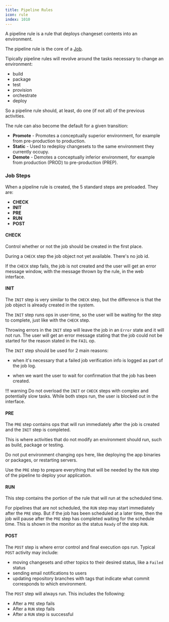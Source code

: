 ```yaml
---
title: Pipeline Rules
icon: rule
index: 1010
---
```


A pipeline rule is a rule that deploys changeset contents into
an environment.

The pipeline rule is the core of a [Job](/concepts/job).

Tipically pipeline rules will revolve around the tasks
necessary to change an environment:

- build
- package
- test
- provision
- orchestrate
- deploy

So a pipeline rule should, at least, do one (if not all)
of the previous activities.

The rule can also become the default for a given transition:

- __Promote__ - Promotes a conceptually superior environment, for example from
  pre-production to production.
- __Static__ - Used to redeploy changesets to the same environment they
  currently occupy.
- __Demote__ - Demotes a conceptually inferior environment, for example from
  production (PROD) to pre-production (PREP).

### Job Steps

When a pipeline rule is created, the 5 standard steps are preloaded. They are:

- __CHECK__
- __INIT__
- __PRE__
- __RUN__
- __POST__

#### CHECK

Control whether or not the job should be created in the first place.

During a `CHECK` step the job object not yet available.
There's no job id.

If the `CHECK` step fails, the job is not created and the user will get an
error message window, with the message thrown by the rule, in the web
interface.

#### INIT

The `INIT` step is very similar to the `CHECK` step,
but the difference is that the job object is already
created in the system.

The `INIT` step runs ops in user-time, so the user
will be waiting for the step to complete, just like
with the `CHECK` step.

Throwing errors in the `INIT` step will leave the job
in an `Error` state and it will not run. The
user will get an error message stating that
the job could not be started for the reason
stated in the `FAIL` op.

The `INIT` step should be used for 2 main reasons:

- when it's necessary that a failed
job verification info is logged as part of the job log.

- when we want the user to wait for confirmation
that the job has been created.

!!! warning
    Do not overload the `INIT` or `CHECK` steps with
    complex and potentially slow tasks. While both
    steps run, the user is blocked out in the interface.

#### PRE

The `PRE` step contains ops that will run immediately after
the job is created and the `INIT` step is completed.

This is where activities that do not modify an environment
should run, such as build, package or testing.

Do not put environment changing ops here, like deploying
the app binaries or packages, or restarting servers.

Use the `PRE` step to prepare everything that will be
needed by the `RUN` step of the pipeline to deploy
your application.

#### RUN

This step contains the portion of the rule that will run at the scheduled time.

For pipelines that are not scheduled, the `RUN` step may start immediately
after the `PRE` step. But if the job has been scheduled at a later time, then
the job will pause after the `PRE` step has completed waiting for the schedule
time.  This is shown in the monitor as the status `Ready` of the step `RUN`.

#### POST

The `POST` step is where error control and final execution ops run.
Typical `POST` activity may include:

- moving changesets and other topics to their desired status, like a `Failed` status
- sending email notifications to users
- updating repository branches with tags that indicate what commit
corresponds to which environment.

The `POST` step will always run. This includes the following:

- After a `PRE` step fails
- After a `RUN` step fails
- After a `RUN` step is successful
